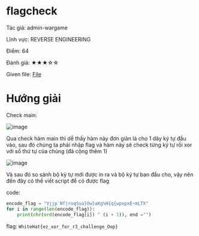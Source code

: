 # flagcheck
Tác giả:  admin-wargame

Lĩnh vực: REVERSE ENGINEERING

Điểm: 64

Đánh giá: ★★★☆☆

Given file: [File](/challenge_wargame/re/re7)

# Hướng giải

Check main: 

![image](https://user-images.githubusercontent.com/87920408/212787344-f09c6b93-049e-43f3-a31f-082960e8d06f.png)

Qua check hàm main thì dễ thấy hàm này đơn giản là cho 1 dãy ký tự đầu vào, sau đó chúng ta phải nhập flag và hàm này sẽ check từng ký tự rồi xor với số thứ tự của chúng (đã cộng thêm 1) 

![image](https://user-images.githubusercontent.com/87920408/212787564-e6cb90ed-c0ff-4e6e-9cb7-3324e6e8b09d.png)

Và sau đó so sánh bộ ký tự mới được in ra và bộ ký tự ban đầu cho, vậy nên đến đây có thể viết script để có được flag

code:
```python
encode_flag = "Vjjp`Nf|roqSua}Ow}aKg%H{q{wpxpxE~mLTX"
for i in range(len(encode_flag)):
    print(chr(ord(encode_flag[i]) ^ (i + 1)), end ="")
```

flag: `WhiteHat{ez_xor_for_r3_challenge_Oop}`

